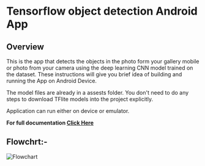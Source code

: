 # Tensorflow object detection Android App

## Overview
This is the app that detects the objects in the photo form your gallery mobile or photo from your camera using the deep learning CNN model trained on the dataset. These instructions will give you brief idea of building and running the App on Android Device.

The model files are already in a assests folder. You don't need to do any steps to download TFlite models into the project explicitly.

Application can run either on device or emulator.

**For full documentation [Click Here](https://drive.google.com/file/d/185g8PrHTGxcy9uiWdOcJEsuyj5AWDn3m/view?usp=sharing)**



## Flowchrt:-

![Flowchart](https://github.com/sanky2501/Object-Detection-using-TFlite-in-android/blob/master/Flowchart.png)


